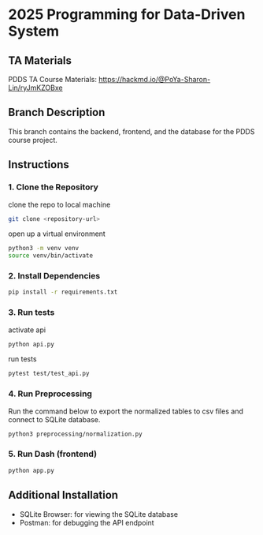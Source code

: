 # 2025 Programming for Data-Driven System 

## TA Materials
PDDS TA Course Materials: https://hackmd.io/@PoYa-Sharon-Lin/ryJmKZOBxe 

## Branch Description 
This branch contains the backend, frontend, and the database for the PDDS course project.


## Instructions 

### 1. Clone the Repository
clone the repo to local machine
```bash
git clone <repository-url>
```

open up a virtual environment
```bash
python3 -m venv venv
source venv/bin/activate
```

### 2. Install Dependencies
```bash
pip install -r requirements.txt
```

### 3. Run tests 
activate api
```bash
python api.py
```

run tests 
```bash
pytest test/test_api.py
```


### 4. Run Preprocessing 
Run the command below to export the normalized tables to csv files and connect to SQLite database.

```bash
python3 preprocessing/normalization.py
```

### 5. Run Dash (frontend)
```bash
python app.py
```

## Additional Installation 

- SQLite Browser: for viewing the SQLite database
- Postman: for debugging the API endpoint

